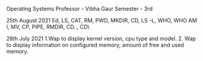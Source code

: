 Operating Systems
Professor - Vibha Gaur
Semester - 3rd

25th August 2021
Ed, LS, CAT, RM, PWD, MKDIR, CD, LS -L, WHO, WHO AM I, MV, CP, PIPE, RMDIR, CD.., CD\

28th July 2021
1.Wap to display kernel version, cpu type and model.
2. Wap to display information on configured memory,  amount of free and used memory.